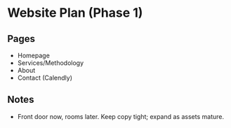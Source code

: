 # Website Plan (Phase 1)
## Pages
- Homepage
- Services/Methodology
- About
- Contact (Calendly)

## Notes
- Front door now, rooms later. Keep copy tight; expand as assets mature.
